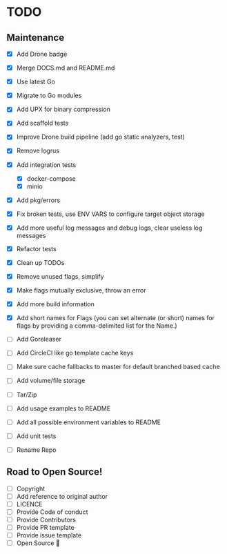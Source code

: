 # TODO

## Maintenance

- [x] Add Drone badge
- [x] Merge DOCS.md and README.md
- [x] Use latest Go
- [x] Migrate to Go modules
- [x] Add UPX for binary compression
- [x] Add scaffold tests
- [x] Improve Drone build pipeline (add go static analyzers, test)
- [x] Remove logrus
- [x] Add integration tests
  - [x] docker-compose
  - [x] minio
- [x] Add pkg/errors
- [x] Fix broken tests, use ENV VARS to configure target object storage
- [x] Add more useful log messages and debug logs, clear useless log messages
- [x] Refactor tests
- [x] Clean up TODOs

- [x] Remove unused flags, simplify
- [x] Make flags mutually exclusive, throw an error
- [x] Add more build information
- [x] Add short names for Flags (you can set alternate (or short) names for flags by providing a comma-delimited list for the Name.)
- [ ] Add Goreleaser

- [ ] Add CircleCI like go template cache keys
- [ ] Make sure cache fallbacks to master for default branched based cache
- [ ] Add volume/file storage

- [ ] Tar/Zip
- [ ] Add usage examples to README
- [ ] Add all possible environment variables to README
- [ ] Add unit tests
- [ ] Rename Repo

## Road to Open Source!

- [ ] Copyright
- [ ] Add reference to original author
- [ ] LICENCE
- [ ] Provide Code of conduct
- [ ] Provide Contributors
- [ ] Provide PR template
- [ ] Provide issue template
- [ ] Open Source :tada:
